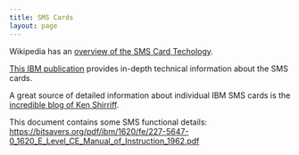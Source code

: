 ```yaml
---
title: SMS Cards
layout: page
---
```


Wikipedia has an [overview of the SMS Card Techology](https://en.wikipedia.org/wiki/Standard_Modular_System).

[This IBM publication](https://ibm-1401.info/Form223-6889-TransistorComponentCircuits.pdf) provides 
in-depth technical information about the SMS cards.

A great source of detailed 
information about individual IBM SMS cards is the 
[incredible blog of Ken Shirriff](https://www.righto.com/2015/03/a-database-of-sms-cards-technology.html). 


This document contains some SMS functional details: https://bitsavers.org/pdf/ibm/1620/fe/227-5647-0_1620_E_Level_CE_Manual_of_Instruction_1962.pdf
